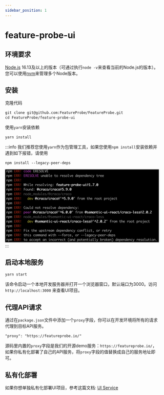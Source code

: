 ```yaml
---
sidebar_position: 1
---
```


# feature-probe-ui

## 环境要求

[Node.js](https://nodejs.org/en/download/) 16.13及以上的版本（可通过执行`node -v`来查看当前的Node.js的版本）。您可以使用[nvm](https://github.com/nvm-sh/nvm)来管理多个Node版本。

## 安装

克隆代码

```shell
git clone git@github.com:FeatureProbe/FeatureProbe.git
cd FeatureProbe/feature-probe-ui
```

使用`yarn`安装依赖

```shell
yarn install
```

:::info
我们推荐您使用`yarn`作为包管理工具，如果您使用`npm install`安装依赖并遇到如下报错，请使用

~~~shell
npm install --legacy-peer-deps
~~~

![toggles screenshot](/local_develop_install_error.png)
:::

## 启动本地服务

```shell
yarn start
```

该命令启动一个本地开发服务器并打开一个浏览器窗口，默认端口为3000。访问 `http://localhost:3000` 来查看UI项目。


## 代理API请求

通过在`package.json`文件中添加一个`proxy`字段，你可以在开发环境将所有的请求代理到目标API服务。

```
"proxy": "https://featureprobe.io/"
```

源码里内置的`proxy`字段是我们的开源demo服务：`https://featureprobe.io/`，如果你私有化部署了自己的API服务，将`proxy`字段的值替换成自己的服务地址即可。


## 私有化部署

如果你想单独私有化部署UI项目，参考这篇文档: [UI Service](../deploy/deployment-source-code#编译部署-UI-服务)
